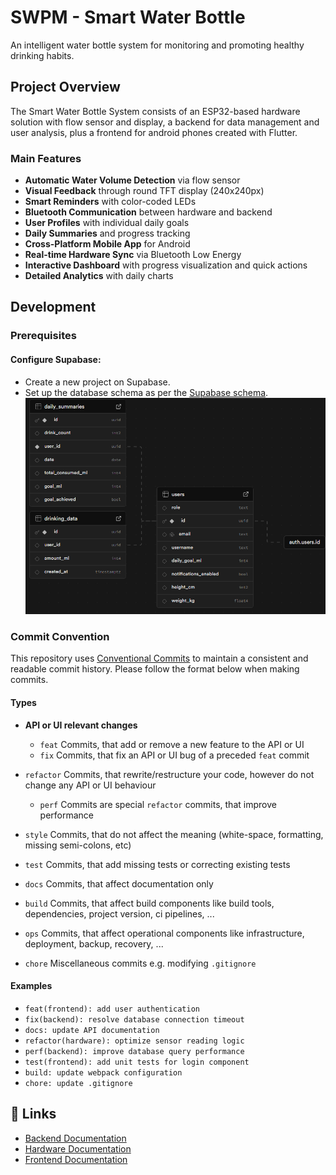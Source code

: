 # SWPM - Smart Water Bottle
An intelligent water bottle system for monitoring and promoting healthy drinking habits. 

## Project Overview
The Smart Water Bottle System consists of an ESP32-based hardware solution with flow sensor and display, a backend for data management and user analysis, plus a frontend for android phones created with Flutter.


### Main Features

- **Automatic Water Volume Detection** via flow sensor
- **Visual Feedback** through round TFT display (240x240px)
- **Smart Reminders** with color-coded LEDs
- **Bluetooth Communication** between hardware and backend
- **User Profiles** with individual daily goals
- **Daily Summaries** and progress tracking
- **Cross-Platform Mobile App** for Android
- **Real-time Hardware Sync** via Bluetooth Low Energy
- **Interactive Dashboard** with progress visualization and quick actions
- **Detailed Analytics** with daily charts

## Development
### Prerequisites
#### Configure Supabase:
   - Create a new project on Supabase.
   - Set up the database schema as per the [Supabase schema](./database_schema.sql).
   ![alt text](image.png)

### Commit Convention

This repository uses [Conventional Commits](https://www.conventionalcommits.org/) to maintain a consistent and readable commit history. Please follow the format below when making commits.

#### Types

- **API or UI relevant changes**
  - `feat` Commits, that add or remove a new feature to the API or UI
  - `fix` Commits, that fix an API or UI bug of a preceded `feat` commit

- `refactor` Commits, that rewrite/restructure your code, however do not change any API or UI behaviour
  - `perf` Commits are special `refactor` commits, that improve performance

- `style` Commits, that do not affect the meaning (white-space, formatting, missing semi-colons, etc)

- `test` Commits, that add missing tests or correcting existing tests

- `docs` Commits, that affect documentation only

- `build` Commits, that affect build components like build tools, dependencies, project version, ci pipelines, ...

- `ops` Commits, that affect operational components like infrastructure, deployment, backup, recovery, ...

- `chore` Miscellaneous commits e.g. modifying `.gitignore`

#### Examples

- `feat(frontend): add user authentication`
- `fix(backend): resolve database connection timeout`
- `docs: update API documentation`
- `refactor(hardware): optimize sensor reading logic`
- `perf(backend): improve database query performance`
- `test(frontend): add unit tests for login component`
- `build: update webpack configuration`
- `chore: update .gitignore`


## 🔗 Links

- [Backend Documentation](./backend/README.md)
- [Hardware Documentation](./embedded/README.md)
- [Frontend Documentation](./swpm_flutter_app/README.md)